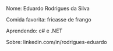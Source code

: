 Nome: Eduardo Rodrigues da Silva

Comida favorita: fricasse de frango

Aprendendo: c# e .NET

Sobre: linkedin.com/in/rodrigues-eduardo